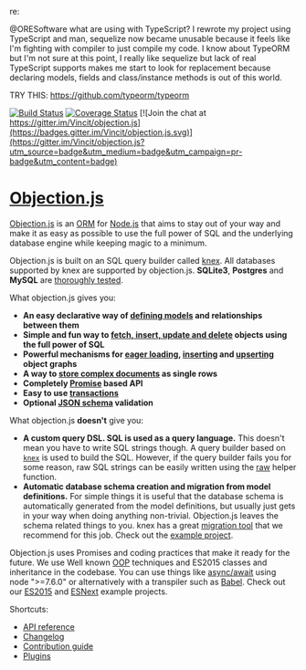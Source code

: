 re:

@ORESoftware what are using with TypeScript?
I rewrote my project using TypeScript and man, sequelize now became unusable because it feels like I'm fighting with compiler to just compile my code.
I know about TypeORM but I'm not sure at this point, I really like sequelize but lack of real TypeScript supports makes me start to look for replacement because declaring models, fields and class/instance methods is out of this world.

TRY THIS:
https://github.com/typeorm/typeorm


[![Build Status](https://travis-ci.org/Vincit/objection.js.svg?branch=master)](https://travis-ci.org/Vincit/objection.js) [![Coverage Status](https://coveralls.io/repos/github/Vincit/objection.js/badge.svg?branch=master)](https://coveralls.io/github/Vincit/objection.js?branch=master) [![Join the chat at https://gitter.im/Vincit/objection.js](https://badges.gitter.im/Vincit/objection.js.svg)](https://gitter.im/Vincit/objection.js?utm_source=badge&utm_medium=badge&utm_campaign=pr-badge&utm_content=badge)

# [Objection.js](https://vincit.github.io/objection.js)

[Objection.js](https://vincit.github.io/objection.js) is an [ORM](https://en.wikipedia.org/wiki/Object-relational_mapping)
for [Node.js](https://nodejs.org/) that aims to stay out of your way and make it as easy as possible to use the full
power of SQL and the underlying database engine while keeping magic to a minimum.

Objection.js is built on an SQL query builder called [knex](http://knexjs.org). All databases supported by knex
are supported by objection.js. **SQLite3**, **Postgres** and **MySQL** are [thoroughly tested](https://travis-ci.org/Vincit/objection.js).

What objection.js gives you:

 * **An easy declarative way of [defining models](https://vincit.github.io/objection.js/#models) and relationships between them**
 * **Simple and fun way to [fetch, insert, update and delete](https://vincit.github.io/objection.js/#query-examples) objects using the full power of SQL**
 * **Powerful mechanisms for [eager loading](https://vincit.github.io/objection.js/#eager-loading), [inserting](https://vincit.github.io/objection.js/#graph-inserts) and [upserting](https://vincit.github.io/objection.js/#graph-upserts) object graphs**
 * **A way to [store complex documents](https://vincit.github.io/objection.js/#documents) as single rows**
 * **Completely [Promise](https://github.com/petkaantonov/bluebird) based API**
 * **Easy to use [transactions](https://vincit.github.io/objection.js/#transactions)**
 * **Optional [JSON schema](https://vincit.github.io/objection.js/#validation) validation**

What objection.js **doesn't** give you:

 * **A custom query DSL. SQL is used as a query language.**
 This doesn't mean you have to write SQL strings though. A query builder based on [`knex`](http://knexjs.org) is
    used to build the SQL. However, if the query builder fails you for some reason, raw SQL strings can be easily
    written using the [raw](http://vincit.github.io/objection.js/#raw) helper function.
 * **Automatic database schema creation and migration from model definitions.**
    For simple things it is useful that the database schema is automatically generated from the model definitions,
    but usually just gets in your way when doing anything non-trivial. Objection.js leaves the schema related things
    to you. knex has a great [migration tool](http://knexjs.org/#Migrations) that we recommend for this job. Check
    out the [example project](https://github.com/Vincit/objection.js/tree/master/examples/express-es6).

Objection.js uses Promises and coding practices that make it ready for the future. We use Well known
[OOP](https://en.wikipedia.org/wiki/Object-oriented_programming) techniques and ES2015 classes and inheritance
in the codebase. You can use things like [async/await](http://jakearchibald.com/2014/es7-async-functions/)
using node ">=7.6.0" or alternatively with a transpiler such as [Babel](https://babeljs.io/). Check out our [ES2015](https://github.com/Vincit/objection.js/tree/master/examples/express-es6)
and [ESNext](https://github.com/Vincit/objection.js/tree/master/examples/express-es7) example projects.

Shortcuts:
 * [API reference](https://vincit.github.io/objection.js/#api-reference)
 * [Changelog](https://vincit.github.io/objection.js/#changelog)
 * [Contribution guide](https://vincit.github.io/objection.js/#contribution-guide)
 * [Plugins](https://vincit.github.io/objection.js/#plugins)
